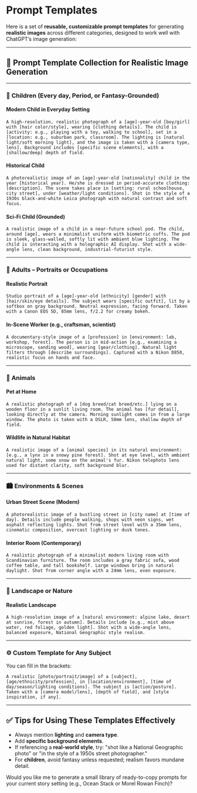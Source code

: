 # Prompt Templates

Here is a set of **reusable, customizable prompt templates** for generating **realistic images** across different categories, designed to work well with ChatGPT’s image generation:

---

## 📂 Prompt Template Collection for Realistic Image Generation

---

### 🧒 **Children (Every day, Period, or Fantasy-Grounded)**

#### **Modern Child in Everyday Setting**

```text
A high-resolution, realistic photograph of a [age]-year-old [boy/girl] with [hair color/style], wearing [clothing details]. The child is [activity: e.g., playing with a toy, walking to school], set in a [location: e.g., suburban park, classroom]. The lighting is [natural light/soft morning light], and the image is taken with a [camera type, lens]. Background includes [specific scene elements], with a [shallow/deep] depth of field.
```

#### **Historical Child**

```text
A photorealistic image of an [age]-year-old [nationality] child in the year [historical year]. He/she is dressed in period-accurate clothing: [description]. The scene takes place in [setting: rural schoolhouse, city street], under [weather/light conditions]. Shot in the style of a 1930s black-and-white Leica photograph with natural contrast and soft focus.
```

#### **Sci-Fi Child (Grounded)**

```text
A realistic image of a child in a near-future school pod. The child, around [age], wears a minimalist uniform with biometric cuffs. The pod is sleek, glass-walled, softly lit with ambient blue lighting. The child is interacting with a holographic AI display. Shot with a wide-angle lens, clean background, industrial-futurist style.
```

---

### 🧍 **Adults – Portraits or Occupations**

#### **Realistic Portrait**

```text
Studio portrait of a [age]-year-old [ethnicity] [gender] with [hair/skin/eye details]. The subject wears [specific outfit], lit by a softbox on gray background. Neutral expression, facing forward. Taken with a Canon EOS 5D, 85mm lens, f/2.2 for creamy bokeh.
```

#### **In-Scene Worker (e.g., craftsman, scientist)**

```text
A documentary-style image of a [profession] in [environment: lab, workshop, forest]. The person is in mid-action [e.g., examining a microscope, sanding wood], wearing [gear/clothing]. Natural light filters through [describe surroundings]. Captured with a Nikon D850, realistic focus on hands and face.
```

---

### 🐾 **Animals**

#### **Pet at Home**

```text
A realistic photograph of a [dog breed/cat breed/etc.] lying on a wooden floor in a sunlit living room. The animal has [fur detail], looking directly at the camera. Morning sunlight comes in from a large window. The photo is taken with a DSLR, 50mm lens, shallow depth of field.
```

#### **Wildlife in Natural Habitat**

```text
A realistic image of a [animal species] in its natural environment: [e.g., a lynx in a snowy pine forest]. Shot at eye level, with ambient natural light, some snow on the animal's fur. Nikon telephoto lens used for distant clarity, soft background blur.
```

---

### 🏙️ **Environments & Scenes**

#### **Urban Street Scene (Modern)**

```text
A photorealistic image of a bustling street in [city name] at [time of day]. Details include people walking, shops with neon signs, wet asphalt reflecting lights. Shot from street level with a 35mm lens, cinematic composition, overcast lighting or dusk tones.
```

#### **Interior Room (Contemporary)**

```text
A realistic photograph of a minimalist modern living room with Scandinavian furniture. The room includes a gray fabric sofa, wood coffee table, and tall bookshelf. Large windows bring in natural daylight. Shot from corner angle with a 24mm lens, even exposure.
```

---

### 🌄 **Landscape or Nature**

#### **Realistic Landscape**

```text
A high-resolution image of a [natural environment: alpine lake, desert at sunrise, forest in autumn]. Details include [e.g., mist above water, red foliage, golden light]. Shot with a wide-angle lens, balanced exposure, National Geographic style realism.
```

---

### ⚙️ **Custom Template for Any Subject**

You can fill in the brackets:

```text
A realistic [photo/portrait/image] of a [subject], [age/ethnicity/profession], in [location/environment], [time of day/season/lighting conditions]. The subject is [action/posture]. Taken with a [camera model/lens], [depth of field], and [style inspiration, if any].
```

---

## ✅ Tips for Using These Templates Effectively

* Always mention **lighting** and **camera type**.
* Add **specific background elements**.
* If referencing a **real-world style**, try: "shot like a National Geographic photo" or "in the style of a 1950s street photographer."
* For **children**, avoid fantasy unless requested; realism favors mundane detail.

Would you like me to generate a small library of ready-to-copy prompts for your current story setting (e.g., Ocean Stack or Morel Rowan Finch)?
